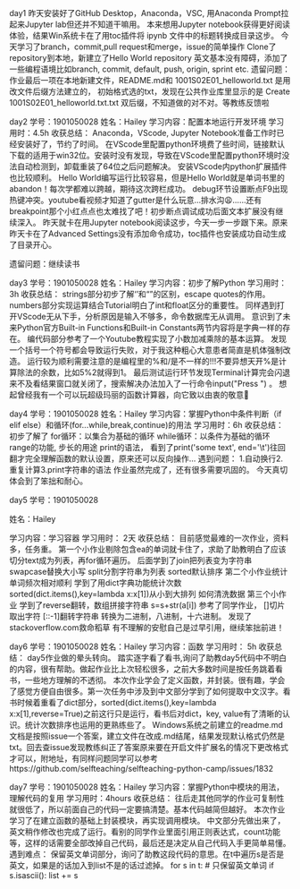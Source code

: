 ﻿day1
昨天安装好了GitHub Desktop，Anaconda，VSC,
用Anaconda Prompt拉起来Jupyter lab但还并不知道干嘛用。
本来想用Jupyter notebook获得更好阅读体验，结果Win系统卡在了用toc插件将 ipynb 文件中的标题转换成目录这步。
今天学习了branch，commit,pull request和merge，issue的简单操作
Clone了repository到本地，新建立了Hello World repository
英文基本没有障碍，添加了一些编程语境比如branch, commit, default, push, origin, sprint etc.
遗留问题：作业最后一项在本地新建文件，README.md和 1001S02E01_helloworld.txt 是用改文件后缀方法建立的，
初始格式选的txt，发现在公共作业库里显示的是 Create 1001S02E01_helloworld.txt.txt 双后缀，不知道做的对不对。等教练反馈啦

day2
学号：1901050028
姓名：Hailey
学习内容：配置本地运⾏开发环境
学习用时：4.5h
收获总结： 
️Anaconda，VScode, Jupyter Notebook准备工作时已经安装好了，节约了时间。
️在VScode里配置python环境费了些时间，链接默认下载的适用于win32位。安装时没有发现，导致在VScode里配置python环境时没法自动检测到，卸载重装了64位之后问题解决。
️安装VScode内python扩展插件也比较顺利。
️Hello World编写运行比较容易，但是Hello World就是单词书里的abandon！每次学都难以跨越，期待这次跨栏成功。
️debug环节设置断点F9出现热键冲突。youtube看视频才知道了gutter是什么玩意…排水沟😩……还有breakpoint那个小红点点也太难找了吧！初步断点调试成功后面文本扩展没有继续深入。
️昨天就卡在用Jupyter notebook阅读这步，今天一步一步跟下来。原来昨天卡在了Advanced Settings没有添加命令成功，toc插件也安装成功自动生成了目录开心。

遗留问题：继续读书

day3
学号：1901050028
姓名：Hailey
学习内容：初步了解Python
学习用时：3h
收获总结： 
strings部分初步了解‘’和“”的区别，escape quotes的作用。
️numbers部分实现运算结合Tutorial明白了int和float区分的重要性。
️同样遇到打开VScode无从下手，分析原因是输入不够多，命令数据库无从调用。
意识到了未来Python官方Built-in Functions和Built-in Constants两节内容将是字典一样的存在。
️编代码部分参考了一个Youtube教程实现了小数加减乘除的基本运算。
发现一个括号一个符号都会导致运行失败，对于我这种粗心大意患者简直是机体强制改造。                                               ️运行较为顺利需要注意的是编程里的%和/是不一样的!!!不要异想天开%是计算除法的余数，比如5%2就得到1。
️最后测试运行环节发现Terminal计算完会闪退来不及看结果窗口就关闭了，搜索解决办法加入了一行命令input("Press <enter>") 。  想起曾经我有一个可以玩超级玛丽的函数计算器，向它致以由衷的敬意🔣

day4
学号：1901050028
姓名：Hailey
学习内容：掌握Python中条件判断（if elif else）和循环(for...while,break,continue)的用法
学习用时：6h
收获总结：
初步了解了
for循环：以集合为基础的循环
while循环：以条件为基础的循环
range的功能,
步长的用途
print的语法，
看到了print('some text', end='\t')往回翻才完全理解函数的默认设置，原来还可以反向操作...
遇到问题：
1.自动换行2.重复计算3.print字符串的语法
作业虽然完成了，还有很多需要巩固的。
今天真切体会到了笨拙和耐心。

day5
学号：1901050028


姓名：Hailey


学习内容：学习容器
学习用时：
2天
收获总结：
目前感觉最难的一次作业，资料多，任务重。
第一个小作业剔除包含ea的单词就卡住了，求助了助教明白了应该切分text成为列表，再for循环遍历。
后面学到了join把列表变为字符串
swapcase替换大小写
split分割字符串为列表
sorted默认排序
第二个小作业统计单词频次相对顺利
学到了用dict字典功能统计次数
sorted(dict.items(),key=lambda x:x[1])从小到大排列
如何清洗数据
第三个小作业
学到了reverse翻转，数组拼接字符串 s=s+str(a[i]) 参考了同学作业，
[]切片取出字符
[::-1]翻转字符串
转换为二进制，八进制，十六进制。
发现了stackoverflow.com救命稻草
有不理解的安慰自己是过早引用，继续笨拙前进！

day6
学号：1901050028
姓名：Hailey
学习内容：函数
学习用时：
5h
收获总结：
day5作业做的晕头转向。
踏实逐字看了看书,询问了助教day5代码中不明白的内容，很有帮助。做起作业比上次轻松很多，之前大多数时间是按任务跳着看书，一些地方理解的不透彻。
本次作业学会了定义函数，并封装。很有趣，学会了感觉方便自由很多。第一次任务中涉及到中文部分学到了如何提取中文汉字。看书时候着重看了dict部分，sorted(dict.items(),key=lambda x:x[1],reverse=True)之前这行只是运行，看书后对dict，key, value有了清晰的认识。统计次数排序也运用的更熟练些了。
Windows系统之前建立的readme.md文档是按照issue一个答案，建立文件在改成.md结尾，结果发现默认格式仍然是txt。回去查issue发现教练纠正了答案原来要在开启文件扩展名的情况下更改格式才可以，附地址，有同样问题同学可以参考https://github.com/selfteaching/selfteaching-python-camp/issues/1832

day7
学号：1901050028
姓名：Hailey
学习内容：掌握Python中模块的用法，理解代码的复用
学习用时：4hours
收获总结：
往后走其他同学的作业可复制性就很低了，所以前面自己的代码一定要搞清楚。基本代码越简但越好。
本次作业学习了在建立函数的基础上封装模块，再实现调用模块。
中文部分先做出来了，英文稍作修改也完成了运行。看别的同学作业里面引用正则表达式，count功能等，这样的话需要全部改掉自己代码，最后还是决定从自己代码入手更简单易懂。
遇到难点：
保留英文单词部分，询问了助教这段代码的意思。在t中遍历s是否是英文，如果是的话加入到list不是的话过滤掉。
for s in t:  # 只保留英文单词
        if s.isascii():
            list += s


